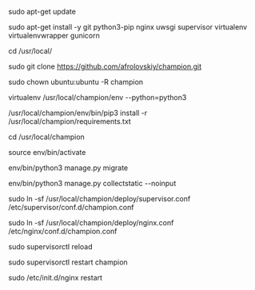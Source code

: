 sudo apt-get update

sudo apt-get install -y git python3-pip nginx uwsgi supervisor virtualenv virtualenvwrapper gunicorn

cd /usr/local/

sudo git clone https://github.com/afrolovskiy/champion.git 

sudo chown ubuntu:ubuntu -R champion

virtualenv /usr/local/champion/env --python=python3 

/usr/local/champion/env/bin/pip3 install -r /usr/local/champion/requirements.txt

cd /usr/local/champion

source env/bin/activate

env/bin/python3 manage.py migrate

env/bin/python3 manage.py collectstatic --noinput

sudo ln -sf /usr/local/champion/deploy/supervisor.conf /etc/supervisor/conf.d/champion.conf

sudo ln -sf /usr/local/champion/deploy/nginx.conf /etc/nginx/conf.d/champion.conf

sudo supervisorctl reload

sudo supervisorctl restart champion

sudo /etc/init.d/nginx restart
